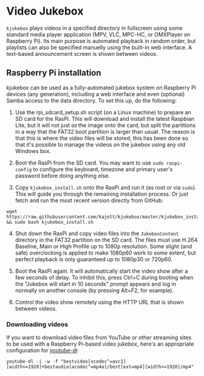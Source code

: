 # Video Jukebox

`kjukebox` plays videos in a specified directory in fullscreen using some standard media player application (MPV, VLC, MPC-HC, or OMXPlayer on Raspberry Pi). Its main purpose is automated playback in random order, but playlists can also be specified manuelly using the built-in web interface. A text-based announcement screen is shown between videos.


## Raspberry Pi installation

kjukebox can be used as a fully-automated jukebox system on Raspberry Pi devices (any generation), including a web interface and even (optional) Samba access to the data directory. To set this up, do the following:

1. Use the rpi_sdcard_setup.sh script (on a Linux machine) to prepare an SD card for the RasPi. This will download and install the latest Raspbian Lite, but it will not just `dd` the image onto the card, but split the partitions in a way that the FAT32 boot partition is larger than usual. The reason is that this is where the video files will be stored; this has been done so that it's possible to manage the videos on the jukebox using any old Windows box.

2. Boot the RasPi from the SD card. You may want to use `sudo raspi-config` to configure the keyboard, timezone and primary user's password before doing anything else.

3. Copy `kjukebox_install.sh` onto the RasPi and run it (as root or via `sudo`). This will guide you through the remaining installation process. Or just fetch and run the most recent version directly from GitHub:
```
wget https://raw.githubusercontent.com/kajott/kjukebox/master/kjukebox_install.sh && sudo bash kjukebox_install.sh
```

4. Shut down the RasPi and copy video files into the `JukeboxContent` directory in the FAT32 partition on the SD card. The files must use H.264 Baseline, Main or High Profile up to 1080p resolution. Some slight (and safe) overclocking is applied to make 1080p60 work to some extent, but perfect playback is only guaranteed up to 1080p30 or 720p60.

5. Boot the RasPi again. It will automatically start the video show after a few seconds of delay. To inhibit this, press Ctrl+C during booting when the "Jukebox will start in 10 seconds" prompt appears and log in normally on another console (by pressing Alt+F2, for example).

6. Control the video show remotely using the HTTP URL that is shown between videos.


### Downloading videos

If you want to download video files from YouTube or other streaming sites to be used with a Raspberry Pi-based video jukebox, here's an appropriate configuration for [youtube-dl](http://rg3.github.io/youtube-dl/):

```
youtube-dl -i -w -f "bestvideo[vcodec^=avc1][width<=1920]+bestaudio[acodec^=mp4a]/best[ext=mp4][width<=1920]/mp4"
```
